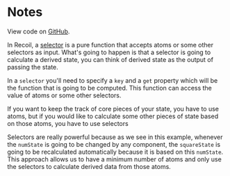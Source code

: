 # Notes

<TimeStamp start="0:01" end="0:05">

View code on [GitHub](https://github.com/tlakomy/recoil-app/tree/use-recoil-selectors).

</TimeStamp>

<TimeStamp start="0:33" end="0:48">

In Recoil, a [selector](https://recoiljs.org/docs/api-reference/core/selector/) is a pure function that accepts atoms or some other selectors as input. What's going to happen is that a selector is going to calculate a derived state, you can think of derived state as the output of passing the state.

</TimeStamp>

<TimeStamp start="1:04" end="1:20">

In a `selector` you'll need to specify a `key` and a `get` property which will be the function that is going to be computed. This function can access the value of atoms or some other selectors.

</TimeStamp>

<TimeStamp start="2:06" end="2:17">

If you want to keep the track of core pieces of your state, you have to use atoms, but if you would like to calculate some other pieces of state based on those atoms, you have to use selectors

</TimeStamp>

<TimeStamp start="2:18" end="2:36">

Selectors are really powerful because as we see in this example, whenever the `numState` is going to be changed by any component, the `squareState` is going to be recalculated automatically because it is based on this `numState`. This approach allows us to have a minimum number of atoms and only use the selectors to calculate derived data from those atoms.

</TimeStamp>
